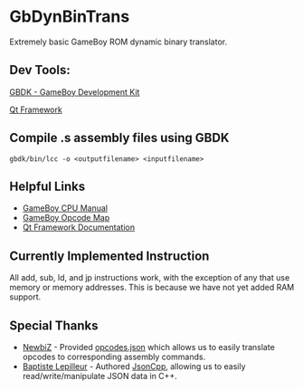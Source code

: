 # GbDynBinTrans
Extremely basic GameBoy ROM dynamic binary translator.

## Dev Tools:
[GBDK - GameBoy Development Kit](https://sourceforge.net/projects/gbdk/)

[Qt Framework](http://www.qt.io/)

## Compile .s assembly  files using GBDK
```
gbdk/bin/lcc -o <outputfilename> <inputfilename>
```

## Helpful Links
* [GameBoy CPU Manual](https://community.teamviennagames.com/uploads/files/1446411043985-gbcpuman.pdf)
* [GameBoy Opcode Map](http://imrannazar.com/Gameboy-Z80-Opcode-Map)
* [Qt Framework Documentation](http://doc.qt.io/qt-5/)

## Currently Implemented Instruction
All add, sub, ld, and jp instructions work, with the exception of any that use memory or memory addresses. This is because we have not yet added RAM support.

## Special Thanks
* [NewbiZ](https://github.com/NewbiZ) - Provided [opcodes.json](https://github.com/NewbiZ/gbemu/blob/master/scripts/opcodes.json) which allows us to easily translate opcodes to corresponding assembly commands.
* [Baptiste Lepilleur](https://sourceforge.net/u/blep/profile/) - Authored [JsonCpp](https://github.com/open-source-parsers/jsoncpp), allowing us to easily read/write/manipulate JSON data in C++.